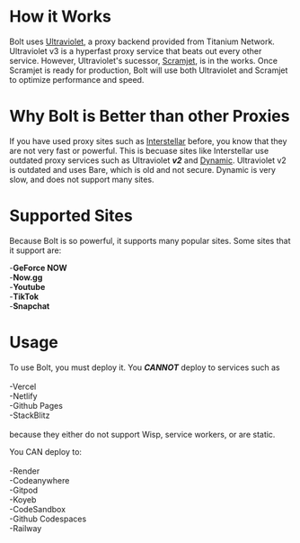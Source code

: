 <h1>
  <b>
    How it Works
  </b>
</h1>
<p>
  Bolt uses <a href="https://github.com/titaniumnetwork-dev/Ultraviolet">Ultraviolet</a>, a proxy backend provided from Titanium Network. Ultraviolet v3 is a hyperfast proxy service that beats out every other service. However, Ultraviolet's sucessor, <a href="https://github.com/MercuryWorkshop/scramjet">Scramjet</a>, is in the works. Once Scramjet is ready for production, Bolt will use both Ultraviolet and Scramjet to optimize performance and speed.
</p>
<h1>
  <b>
    Why Bolt is Better than other Proxies
  </b>
</h1>
<p>
  If you have used proxy sites such as <a href="https://github.com/UseInterstellar/Interstellar">Interstellar</a> before, you know that they are not very fast or powerful. This is becuase sites like Interstellar use outdated proxy services such as Ultraviolet <b><i>v2</i></b> and <a href="https://github.com/NebulaServices/Dynamic">Dynamic</a>. Ultraviolet v2 is outdated and uses Bare, which is old and not secure. Dynamic is very slow, and does not support many sites.
</p>
<h1>
  <b>
    Supported Sites
  </b>
</h1>
<p>
  Because Bolt is so powerful, it supports many popular sites. Some sites that it support are:

  -<b>GeForce NOW</b><br>
  -<b>Now.gg</b><br>
  -<b>Youtube</b><br>
  -<b>TikTok</b><br>
  -<b>Snapchat</b><br>
</p>
<h1>
  <b>
    Usage
  </b>
</h1>
<p>
  To use Bolt, you must deploy it. You <b><i>CANNOT</i></b> deploy to services such as <br><br>
  -Vercel<br>
  -Netlify<br>
  -Github Pages<br>
  -StackBlitz<br><br>
  because they either do not support Wisp, service workers, or are static.<br>

  You CAN deploy to:<br><br>
  -Render<br>
  -Codeanywhere<br>
  -Gitpod<br>
  -Koyeb<br>
  -CodeSandbox<br>
  -Github Codespaces<br>
  -Railway<br>
</p>
